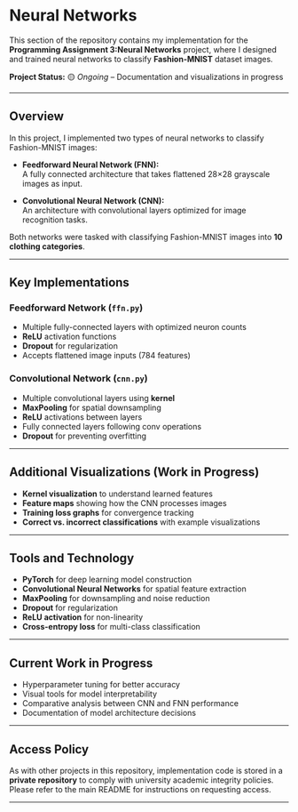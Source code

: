 # Neural Networks

This section of the repository contains my implementation for the **Programming Assignment 3:Neural Networks** project, where I designed and trained neural networks to classify **Fashion-MNIST** dataset images.

**Project Status:** 🟡 *Ongoing* – Documentation and visualizations in progress

---

## Overview

In this project, I implemented two types of neural networks to classify Fashion-MNIST images:

- **Feedforward Neural Network (FNN):**  
  A fully connected architecture that takes flattened 28×28 grayscale images as input.

- **Convolutional Neural Network (CNN):**  
  An architecture with convolutional layers optimized for image recognition tasks.

Both networks were tasked with classifying Fashion-MNIST images into **10 clothing categories**.

---

## Key Implementations

### Feedforward Network (`ffn.py`)
- Multiple fully-connected layers with optimized neuron counts
- **ReLU** activation functions
- **Dropout** for regularization 
- Accepts flattened image inputs (784 features)

### Convolutional Network (`cnn.py`)
- Multiple convolutional layers using **kernel**
- **MaxPooling** for spatial downsampling
- **ReLU** activations between layers
- Fully connected layers following conv operations
- **Dropout** for preventing overfitting 
---

## Additional Visualizations (Work in Progress)
-  **Kernel visualization** to understand learned features
-  **Feature maps** showing how the CNN processes images
-  **Training loss graphs** for convergence tracking
-  **Correct vs. incorrect classifications** with example visualizations

---

## Tools and Technology 
- **PyTorch** for deep learning model construction
- **Convolutional Neural Networks** for spatial feature extraction
- **MaxPooling** for downsampling and noise reduction
- **Dropout** for regularization
- **ReLU activation** for non-linearity
- **Cross-entropy loss** for multi-class classification

---

## Current Work in Progress
-  Hyperparameter tuning for better accuracy
-  Visual tools for model interpretability
-  Comparative analysis between CNN and FNN performance
-  Documentation of model architecture decisions

---

## Access Policy

As with other projects in this repository, implementation code is stored in a **private repository** to comply with university academic integrity policies.  
Please refer to the main README for instructions on requesting access.

---
